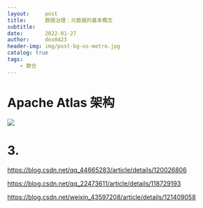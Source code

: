 ```yaml
---
layout:     post
title:      数据治理：元数据的基本概念
subtitle:   
date:       2022-01-27
author:     dex0423
header-img: img/post-bg-os-metro.jpg
catalog: true
tags:
    - 数仓
---
```


# Apache Atlas 架构

![]({{site.baseurl}}/img-post/元数据-3.png)

# 3. 


https://blog.csdn.net/qq_44665283/article/details/120026806


https://blog.csdn.net/qq_22473611/article/details/118729193


https://blog.csdn.net/weixin_43597208/article/details/121409058